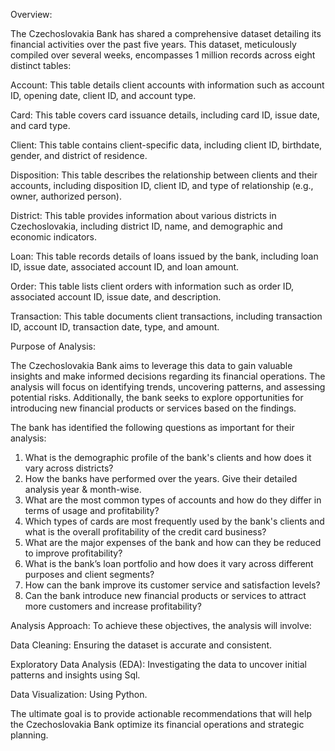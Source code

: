 Overview:

The Czechoslovakia Bank has shared a comprehensive dataset detailing its financial activities over the past five years. This dataset, meticulously compiled over several weeks, encompasses 1 million records across eight distinct tables:

Account: This table details client accounts with information such as account ID, opening date, client ID, and account type.

Card: This table covers card issuance details, including card ID, issue date, and card type.

Client: This table contains client-specific data, including client ID, birthdate, gender, and district of residence.

Disposition: This table describes the relationship between clients and their accounts, including disposition ID, client ID, and type of relationship (e.g., owner, authorized person).

District: This table provides information about various districts in Czechoslovakia, including district ID, name, and demographic and economic indicators.

Loan: This table records details of loans issued by the bank, including loan ID, issue date, associated account ID, and loan amount.

Order: This table lists client orders with information such as order ID, associated account ID, issue date, and description.

Transaction: This table documents client transactions, including transaction ID, account ID, transaction date, type, and amount.

Purpose of Analysis:

The Czechoslovakia Bank aims to leverage this data to gain valuable insights and make informed decisions regarding its financial operations. The analysis will focus on identifying trends, uncovering patterns, and assessing potential risks. Additionally, the bank seeks to explore opportunities for introducing new financial products or services based on the findings.    

The bank has identified the following questions as important for their analysis:
1. What is the demographic profile of the bank's clients and how does it vary across
districts?
2. How the banks have performed over the years. Give their detailed analysis year &
month-wise.
3. What are the most common types of accounts and how do they differ in terms of usage
and profitability?
4. Which types of cards are most frequently used by the bank's clients and what is the
overall profitability of the credit card business?
5. What are the major expenses of the bank and how can they be reduced to improve
profitability?
6. What is the bank’s loan portfolio and how does it vary across different purposes and
client segments?
7. How can the bank improve its customer service and satisfaction levels?
8. Can the bank introduce new financial products or services to attract more customers and
increase profitability?

Analysis Approach:
To achieve these objectives, the analysis will involve:

Data Cleaning: Ensuring the dataset is accurate and consistent.

Exploratory Data Analysis (EDA): Investigating the data to uncover initial patterns and insights using Sql.

Data Visualization: Using Python.

The ultimate goal is to provide actionable recommendations that will help the Czechoslovakia Bank optimize its financial operations and strategic planning.
